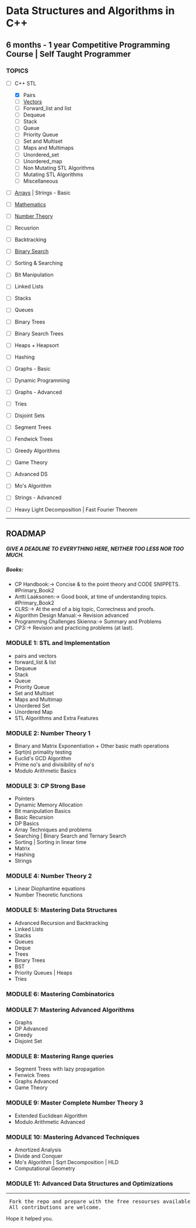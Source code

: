 # Data Structures and Algorithms in C++

## 6 months - 1 year Competitive Programming Course | Self Taught Programmer

### TOPICS
* [ ] C++ STL
  * [x] Pairs
  * [ ] [Vectors](https://github.com/anuanu0-0/data-structures-and-algorithms/blob/master/STL/Vector/Readme.md)
  * [ ] Forward_list and list
  * [ ] Dequeue
  * [ ] Stack
  * [ ] Queue 
  * [ ] Priority Queue
  * [ ] Set and Multiset
  * [ ] Maps and Multimaps
  * [ ] Unordered_set
  * [ ] Unordered_map
  * [ ] Non Mutating STL Algorithms
  * [ ] Mutating STL Algorithms
  * [ ] Miscellaneous
* [ ] [Arrays](https://github.com/anuanu0-0/data-structures-and-algorithms/blob/master/Data-Structures/Arrays/Readme.md) | Strings - Basic 
* [ ] [Mathematics](https://github.com/anuanu0-0/data-structures-and-algorithms/tree/master/Mathematics)
* [ ] [Number Theory](https://github.com/anuanu0-0/data-structures-and-algorithms/tree/master/Mathematics)
* [ ] Recusrion 
* [ ] Backtracking
* [ ] [Binary Search](https://github.com/anuanu0-0/data-structures-and-algorithms/blob/master/Algorithms/Binary-Search/Readme.md)
* [ ] Sorting & Searching  
* [ ] Bit Manipulation
* [ ] Linked Lists
* [ ] Stacks
* [ ] Queues
* [ ] Binary Trees
* [ ] Binary Search Trees
* [ ] Heaps + Heapsort
* [ ] Hashing
* [ ] Graphs - Basic
* [ ] Dynamic Programming
* [ ] Graphs - Advanced
* [ ] Tries
* [ ] Disjoint Sets
* [ ] Segment Trees
* [ ] Fendwick Trees
* [ ] Greedy Algorithms
* [ ] Game Theory
* [ ] Advanced DS
* [ ] Mo's Algorithm
* [ ] Strings - Advanced
* [ ] Heavy Light Decomposition | Fast Fourier Theorem 

  
***

## ROADMAP
##### GIVE A DEADLINE TO EVERYTHING HERE, NEITHER TOO LESS NOR TOO MUCH.

##### Books: 
- CP Handbook:-> Concise & to the point theory and CODE SNIPPETS. #Primary_Book2
- Antti Laaksonen:->  Good book, at time of understanding topics.    #Primary_Book2
- CLRS:-> At the end of a big topic, Correctness and proofs.
- Algorithm Design Manual:->  Revision advanced
- Programming Challenges Skienna:->  Summary and Problems
- CP3:->  Revision and practicing problems (at last).


### MODULE 1:  STL and Implementation

- pairs and vectors
- forward_list & list
- Dequeue
- Stack
- Queue
- Priority Queue
- Set and Multiset
- Maps and  Multimap
- Unordered Set
- Unordered Map
- STL Algorithms and Extra Features

### MODULE 2:  Number Theory 1

- Binary and Matrix Exponentiation + Other basic math operations
- Sqrt(n) primality testing
- Euclid's GCD Algorithm
- Prime no's and divisibility of no's
- Modulo Arithmetic Basics

### MODULE 3: CP Strong Base 

- Pointers
- Dynamic Memory Allocation
- Bit manipulation Basics
- Basic Recursion
- DP Basics
- Array Techniques and problems
- Searching | Binary Search and Ternary Search
- Sorting | Sorting in linear time
- Matrix
- Hashing
- Strings

### MODULE 4: Number Theory 2

- Linear Diophantine equations
- Number Theoretic functions

### MODULE 5:  Mastering Data Structures

- Advanced  Recursion and Backtracking
- Linked Lists
- Stacks
- Queues
- Deque
- Trees
- Binary Trees
- BST
- Priority Queues | Heaps
- Tries

### MODULE 6:  Mastering Combinatorics

### MODULE 7:  Mastering Advanced Algorithms
- Graphs
- DP Advanced
- Greedy
- Disjoint Set

### MODULE 8: Mastering Range queries
- Segment Trees with lazy propagation
- Fenwick Trees
- Graphs Advanced
- Game Theory

### MODULE 9: Master Complete Number Theory 3
- Extended Euclidean Algorithm
- Modulo Arithmetic Advanced

### MODULE 10: Mastering Advanced Techniques

- Amortized Analysis
- Divide and Conquer
- Mo's Algorithm | Sqrt Decomposition | HLD
- Computational Geometry

### MODULE 11: Advanced Data Structures and Optimizations

***
<pre> Fork the repo and prepare with the free resourses available.
 All contributions are welcome.</pre> 
Hope it helped you.

  
